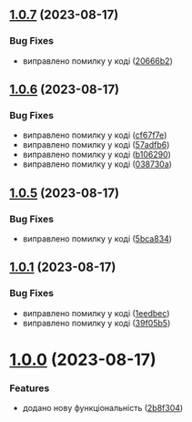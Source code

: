 ## [1.0.7](https://github.com/ecxluer/main_1/compare/v1.0.6...v1.0.7) (2023-08-17)


### Bug Fixes

* виправлено помилку у коді ([20666b2](https://github.com/ecxluer/main_1/commit/20666b28d91e1a59b4f47d526753f565a110eff7))

## [1.0.6](https://github.com/ecxluer/main_1/compare/v1.0.5...v1.0.6) (2023-08-17)


### Bug Fixes

* виправлено помилку у коді ([cf67f7e](https://github.com/ecxluer/main_1/commit/cf67f7ed85b073749f42ea31910d4a23afcbb273))
* виправлено помилку у коді ([57adfb6](https://github.com/ecxluer/main_1/commit/57adfb6a584458c0e59fc78051fb2a4cc5d251d8))
* виправлено помилку у коді ([b106290](https://github.com/ecxluer/main_1/commit/b1062907af84095fa040270f0f5b8e72981a75b6))
* виправлено помилку у коді ([038730a](https://github.com/ecxluer/main_1/commit/038730a74e1f737e2f2792398cfd117e6760aae5))

## [1.0.5](https://github.com/ecxluer/main_1/compare/v1.0.4...v1.0.5) (2023-08-17)


### Bug Fixes

* виправлено помилку у коді ([5bca834](https://github.com/ecxluer/main_1/commit/5bca834231ef5a7f8d2a42341dd61ffab61ad57b))

## [1.0.1](https://github.com/ecxluer/main_1/compare/v1.0.0...v1.0.1) (2023-08-17)


### Bug Fixes

* виправлено помилку у коді ([1eedbec](https://github.com/ecxluer/main_1/commit/1eedbec35d49170022fcdb7ae8fcea1c93de4d36))
* виправлено помилку у коді ([39f05b5](https://github.com/ecxluer/main_1/commit/39f05b5f196b069ad7cf4f10fa2a25d7655b6a5a))

# [1.0.0](https://github.com/ecxluer/main_1/compare/2b8f304c176cd9363efc11035879d475085e0052...v1.0.0) (2023-08-17)


### Features

* додано нову функціональність ([2b8f304](https://github.com/ecxluer/main_1/commit/2b8f304c176cd9363efc11035879d475085e0052))
